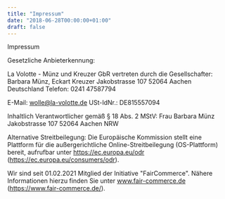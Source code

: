 ```yaml
---
title: "Impressum"
date: "2018-06-28T00:00:00+01:00"
draft: false
---
```



Impressum

Gesetzliche Anbieterkennung:

La Volotte - Münz und Kreuzer GbR
vertreten durch die Gesellschafter: Barbara Münz, Eckart Kreuzer
Jakobstrasse 107
52064 Aachen
Deutschland
Telefon: 0241 47587794

E-Mail: wolle@la-volotte.de
USt-IdNr.: DE815557094



Inhaltlich Verantwortlicher gemäß § 18 Abs. 2 MStV:
Frau  Barbara Münz
Jakobstrasse 107
52064 Aachen
NRW



Alternative Streitbeilegung:
Die Europäische Kommission stellt eine Plattform für die außergerichtliche Online-Streitbeilegung (OS-Plattform) bereit, aufrufbar unter https://ec.europa.eu/odr (https://ec.europa.eu/consumers/odr).

Wir sind seit 01.02.2021 Mitglied der Initiative "FairCommerce".
Nähere Informationen hierzu finden Sie unter www.fair-commerce.de (https://www.fair-commerce.de/).
